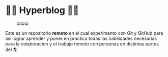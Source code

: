 # 💎💎 Hyperblog 💎💎
         😁😁😁

Este es un repositorio **remoto** en el cual experimento con Git y GitHub para asi lograr aprender y poner en practica todas las habilidades necesarias para la colaboracion y el trabajo remoto con personas en distintas partes del 🌎
